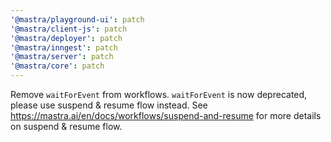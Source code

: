 ```yaml
---
'@mastra/playground-ui': patch
'@mastra/client-js': patch
'@mastra/deployer': patch
'@mastra/inngest': patch
'@mastra/server': patch
'@mastra/core': patch
---
```


Remove `waitForEvent` from workflows. `waitForEvent` is now deprecated, please use suspend & resume flow instead. See https://mastra.ai/en/docs/workflows/suspend-and-resume for more details on suspend & resume flow.
